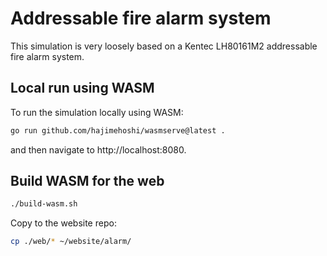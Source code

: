 # Addressable fire alarm system

This simulation is very loosely based on a Kentec LH80161M2 addressable fire
alarm system.

## Local run using WASM

To run the simulation locally using WASM:

```bash
go run github.com/hajimehoshi/wasmserve@latest .
```

and then navigate to http://localhost:8080.

## Build WASM for the web

```bash
./build-wasm.sh
```

Copy to the website repo:

```bash
cp ./web/* ~/website/alarm/
```
